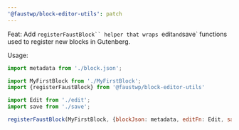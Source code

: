 ```yaml
---
'@faustwp/block-editor-utils': patch
---
```


Feat: Add `registerFaustBlock`` helper that wraps `edit` and `save` functions used to register new blocks in Gutenberg.

Usage:

```js
import metadata from './block.json';

import MyFirstBlock from './MyFirstBlock';
import {registerFaustBlock} from '@faustwp/block-editor-utils'

import Edit from './edit';
import save from './save';

registerFaustBlock(MyFirstBlock, {blockJson: metadata, editFn: Edit, saveFn: save})
```
